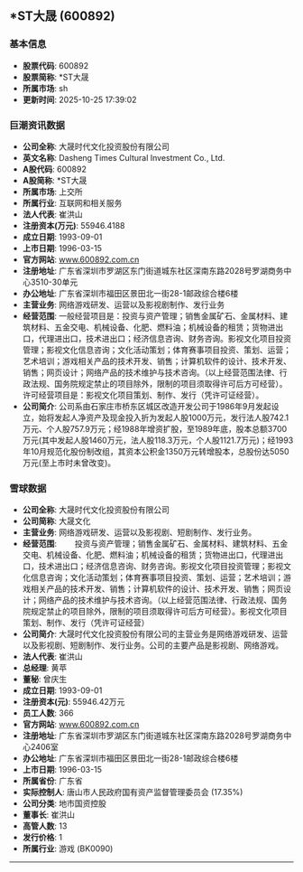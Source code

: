 ## *ST大晟 (600892)

### 基本信息

- **股票代码**: 600892
- **股票简称**: *ST大晟
- **所属市场**: sh
- **更新时间**: 2025-10-25 17:39:02

### 巨潮资讯数据

- **公司全称**: 大晟时代文化投资股份有限公司
- **英文名称**: Dasheng Times Cultural Investment Co., Ltd.
- **A股代码**: 600892
- **A股简称**: *ST大晟
- **所属市场**: 上交所
- **所属行业**: 互联网和相关服务
- **法人代表**: 崔洪山
- **注册资本(万元)**: 55946.4188
- **成立日期**: 1993-09-01
- **上市日期**: 1996-03-15
- **官方网站**: www.600892.com.cn
- **注册地址**: 广东省深圳市罗湖区东门街道城东社区深南东路2028号罗湖商务中心3510-30单元
- **办公地址**: 广东省深圳市福田区景田北一街28-1邮政综合楼6楼
- **主营业务**: 网络游戏研发、运营以及影视剧制作、发行业务
- **经营范围**: 一般经营项目是：投资与资产管理；销售金属矿石、金属材料、建筑材料、五金交电、机械设备、化肥、燃料油；机械设备的租赁；货物进出口，代理进出口，技术进出口；经济信息咨询、财务咨询。影视文化项目投资管理；影视文化信息咨询；文化活动策划；体育赛事项目投资、策划、运营；艺术培训；游戏相关产品的技术开发、销售；计算机软件的设计、技术开发、销售；网页设计；网络产品的技术维护与技术咨询。（以上经营范围法律、行政法规、国务院规定禁止的项目除外，限制的项目须取得许可后方可经营）。许可经营项目是：影视文化项目策划、制作、发行（凭许可证经营）。
- **公司简介**: 公司系由石家庄市桥东区城区改造开发公司于1986年9月发起设立，始将发起人净资产及现金投入折为发起人股1000万元，发行法人股742.1万元、个人股757.9万元；经1988年增资扩股，至1989年底，股本总额3700万元(其中发起人股1460万元，法人股118.3万元，个人股1121.7万元)；经1993年10月规范化股份制改组，其资本公积金1350万元转增股本，总股份达5050万元(至上市时未曾改变)。

### 雪球数据

- **公司全称**: 大晟时代文化投资股份有限公司
- **公司简称**: 大晟文化
- **主营业务**: 网络游戏研发、运营以及影视剧、短剧制作、发行业务。
- **经营范围**: 　　投资与资产管理；销售金属矿石、金属材料、建筑材料、五金交电、机械设备、化肥、燃料油；机械设备的租赁；货物进出口，代理进出口，技术进出口；经济信息咨询、财务咨询。影视文化项目投资管理；影视文化信息咨询；文化活动策划；体育赛事项目投资、策划、运营；艺术培训；游戏相关产品的技术开发、销售；计算机软件的设计、技术开发、销售；网页设计；网络产品的技术维护与技术咨询。（以上经营范围法律、行政法规、国务院规定禁止的项目除外，限制的项目须取得许可后方可经营）。影视文化项目策划、制作、发行（凭许可证经营）
- **公司简介**: 大晟时代文化投资股份有限公司的主营业务是网络游戏研发、运营以及影视剧、短剧制作、发行业务。公司的主要产品是影视剧、网络游戏。
- **法人代表**: 崔洪山
- **总经理**: 黄苹
- **董秘**: 曾庆生
- **成立日期**: 1993-09-01
- **注册资本(元)**: 55946.42万元
- **员工人数**: 366
- **官方网站**: www.600892.com.cn
- **注册地址**: 广东省深圳市罗湖区东门街道城东社区深南东路2028号罗湖商务中心2406室
- **办公地址**: 广东省深圳市福田区景田北一街28-1邮政综合楼6楼
- **上市日期**: 1996-03-15
- **所属省份**: 广东省
- **实际控制人**: 唐山市人民政府国有资产监督管理委员会 (17.35%)
- **公司分类**: 地市国资控股
- **董事长**: 崔洪山
- **高管人数**: 13
- **发行价格**: 1
- **所属行业**: 游戏 (BK0090)

---